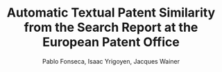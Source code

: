 ---
paperId: 45
author: Pablo Fonseca, Isaac Yrigoyen, Jacques Wainer
publicationauthor: Fonseca, P. et al.
title: Automatic Textual Patent Similarity from the Search Report at the European Patent Office
pdf: Poster_Pablo_Fonseca.pdf
poster: --
alt: --
type: Poster
topic: Machine Learning Applications
link: --
conference: neurips
year: 2018
tags: neurips-2018
location: Montreal, Canada
---